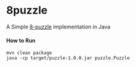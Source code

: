 # 8puzzle
A Simple [8-puzzle](https://en.wikipedia.org/wiki/15_puzzle) implementation in Java

#### How to Run
```text
mvn clean package
java -cp target/puzzle-1.0.0.jar puzzle.Puzzle
```
